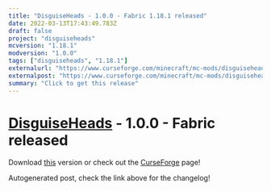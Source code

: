 ```yaml
---
title: "DisguiseHeads - 1.0.0 - Fabric 1.18.1 released"
date: 2022-03-13T17:43:49.783Z
draft: false
project: "disguiseheads"
mcversion: "1.18.1"
modversion: "1.0.0"
tags: ["disguiseheads", "1.18.1"]
externalurl: "https://www.curseforge.com/minecraft/mc-mods/disguiseheads/files/3692240"
externalpost: "https://www.curseforge.com/minecraft/mc-mods/disguiseheads/files/3692240"
summary: "Click to get this release"
---
```

# [DisguiseHeads](/project/disguiseheads) - 1.0.0 - Fabric released
Download [this](https://www.curseforge.com/minecraft/mc-mods/disguiseheads/files/3692240) version or check out the [CurseForge](https://www.curseforge.com/minecraft/mc-mods/disguiseheads) page!

Autogenerated post, check the link above for the changelog!
